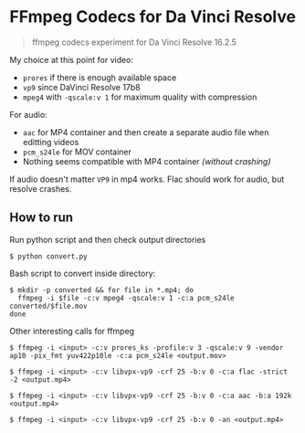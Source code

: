 # FFmpeg Codecs for Da Vinci Resolve

> ffmpeg codecs experiment for Da Vinci Resolve 16.2.5

My choice at this point for video: 

* `prores` if there is enough available space
* `vp9` since DaVinci Resolve 17b8
* `mpeg4` with `-qscale:v 1` for maximum quality with compression

For audio:

* `aac` for MP4 container and then create a separate audio file when editting videos
* `pcm_s24le` for MOV container
* Nothing seems compatible with MP4 container *(without crashing)*

If audio doesn't matter `VP9` in mp4 works. Flac should work for audio, but resolve crashes.

## How to run

Run python script and then check output directories

`$ python convert.py`

Bash script to convert inside directory:

```
$ mkdir -p converted && for file in *.mp4; do
  ffmpeg -i $file -c:v mpeg4 -qscale:v 1 -c:a pcm_s24le converted/$file.mov
done
```

Other interesting calls for ffmpeg

`$ ffmpeg -i <input> -c:v prores_ks -profile:v 3 -qscale:v 9 -vendor ap10 -pix_fmt yuv422p10le -c:a pcm_s24le <output.mov>`

`$ ffmpeg -i <input> -c:v libvpx-vp9 -crf 25 -b:v 0 -c:a flac -strict -2 <output.mp4>`

`$ ffmpeg -i <input> -c:v libvpx-vp9 -crf 25 -b:v 0 -c:a aac -b:a 192k <output.mp4>`

`$ ffmpeg -i <input> -c:v libvpx-vp9 -crf 25 -b:v 0 -an <output.mp4>`
